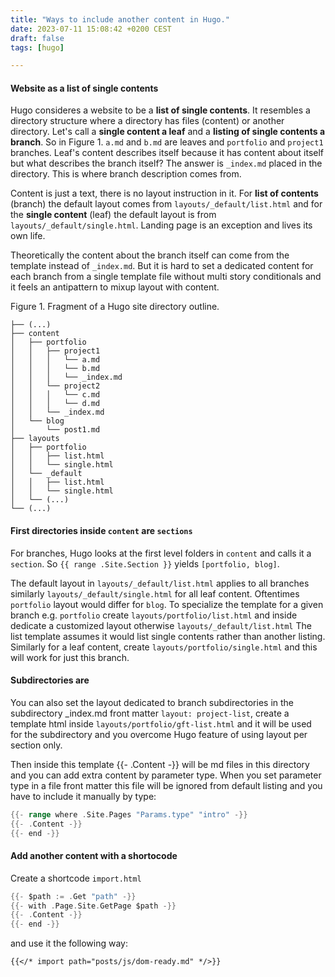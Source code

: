 ```yaml
---
title: "Ways to include another content in Hugo."
date: 2023-07-11 15:08:42 +0200 CEST
draft: false
tags: [hugo]

---
```

#### Website as a list of single contents

Hugo consideres a website to be a **list of single contents**. It resembles a directory structure where a directory has files (content) or another directory. Let's call a **single content a leaf** and a **listing of single contents a branch**. So in Figure 1. `a.md` and `b.md` are leaves and `portfolio` and `project1` branches. Leaf's content describes itself because it has content about itself but what describes the branch itself? The answer is `_index.md` placed in the directory. This is where branch description comes from.

Content is just a text, there is no layout instruction in it. For **list of contents** (branch) the default layout comes from `layouts/_default/list.html` and for the **single content** (leaf) the default layout is from `layouts/_default/single.html`. Landing page is an exception and lives its own life.

Theoretically the content about the branch itself can come from the template instead of `_index.md`. But it is hard to set a dedicated content for each branch from a single template file without multi story conditionals and it feels an antipattern to mixup layout with content.

Figure 1. Fragment of a Hugo site directory outline.
```
├── (...)
├── content
│   ├── portfolio
│   │   ├── project1
│   │   │   └── a.md
│   │   │   └── b.md
│   │   │   └── _index.md
│   │   └── project2
│   │   │   └── c.md
│   │   │   └── d.md
│   │   └── _index.md
│   └── blog
│       └── post1.md
├── layouts
│   ├── portfolio
│   │   ├── list.html
│   │   └── single.html
│   └── _default
│   │   ├── list.html
│   │   └── single.html
│   └── (...)
└── (...)
```
#### First directories inside `content` are `sections`
For branches, Hugo looks at the first level folders in `content` and calls it a `section`. So `{{ range .Site.Section }}` yields `[portfolio, blog]`.  

The default layout in `layouts/_default/list.html` applies to all branches similarly `layouts/_default/single.html` for all leaf content. Oftentimes `portfolio` layout would differ for `blog`. To specialize the template for a given branch e.g. `portfolio` create `layouts/portfolio/list.html` and inside dedicate a customized layout otherwise `layouts/_default/list.html` The list template assumes it would list single contents rather than another listing. Similarly for a leaf content, create `layouts/portfolio/single.html` and this will work for just this branch.

#### Subdirectories are 
You can also set the layout dedicated to branch subdirectories in the subdirectory _index.md front matter `layout: project-list`, create a template html inside `layouts/portfolio/gft-list.html` and it will be used for the subdirectory and you overcome Hugo feature of using layout per section only.

Then inside this template {{- .Content -}} will be md files in this directory and you can add extra content by parameter type. When you set parameter type in a file front matter this file will be ignored from default listing and you have to include it manually by type:
 
```go
{{- range where .Site.Pages "Params.type" "intro" -}}
{{- .Content -}}
{{- end -}}
```


#### Add another content with a shortocode 

Create a shortcode `import.html`

```go
{{- $path := .Get "path" -}}
{{- with .Page.Site.GetPage $path -}}
{{- .Content -}}
{{- end -}}
```
and use it the following way:

```plaintext
{{</* import path="posts/js/dom-ready.md" */>}}
```


